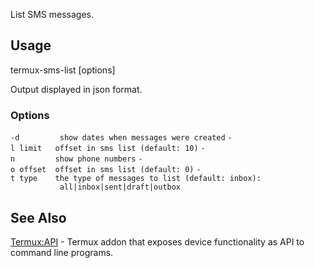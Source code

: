 List SMS messages.

## Usage

termux-sms-list \[options\]

Output displayed in json format.

### Options

`-d         show dates when messages were created`
`-l limit   offset in sms list (default: 10)`
`-n         show phone numbers`
`-o offset  offset in sms list (default: 0)`
`-t type    the type of messages to list (default: inbox):`
`           all|inbox|sent|draft|outbox`

## See Also

[Termux:API](Termux:API) - Termux addon that exposes device
functionality as API to command line programs.